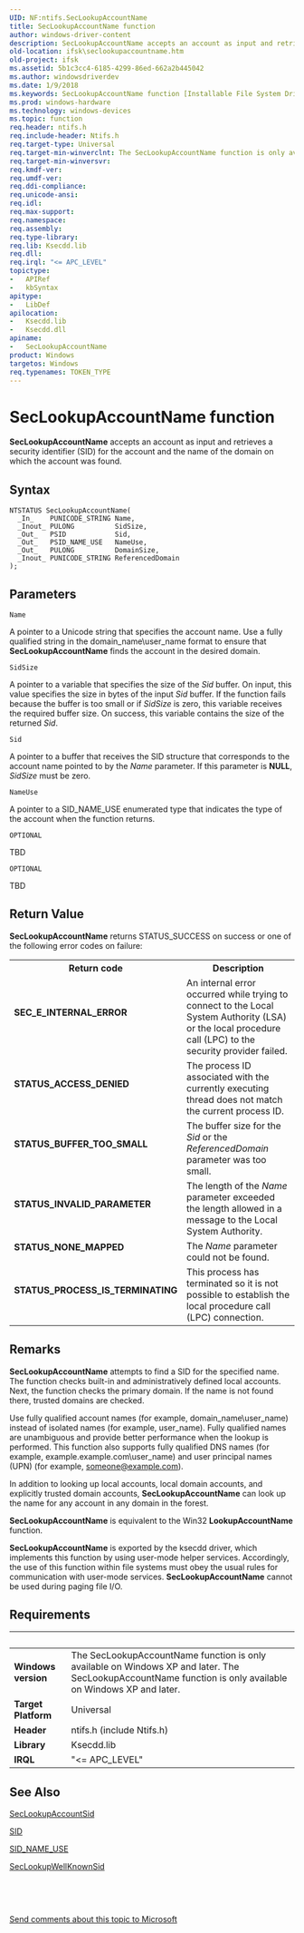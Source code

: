 ```yaml
---
UID: NF:ntifs.SecLookupAccountName
title: SecLookupAccountName function
author: windows-driver-content
description: SecLookupAccountName accepts an account as input and retrieves a security identifier (SID) for the account and the name of the domain on which the account was found.
old-location: ifsk\seclookupaccountname.htm
old-project: ifsk
ms.assetid: 5b1c3cc4-6185-4299-86ed-662a2b445042
ms.author: windowsdriverdev
ms.date: 1/9/2018
ms.keywords: SecLookupAccountName function [Installable File System Drivers], ksecddref_1f4959e5-ea3b-440d-af1b-df05782eefce.xml, ifsk.seclookupaccountname, SecLookupAccountName, ntifs/SecLookupAccountName
ms.prod: windows-hardware
ms.technology: windows-devices
ms.topic: function
req.header: ntifs.h
req.include-header: Ntifs.h
req.target-type: Universal
req.target-min-winverclnt: The SecLookupAccountName function is only available on Windows XP and later.
req.target-min-winversvr: 
req.kmdf-ver: 
req.umdf-ver: 
req.ddi-compliance: 
req.unicode-ansi: 
req.idl: 
req.max-support: 
req.namespace: 
req.assembly: 
req.type-library: 
req.lib: Ksecdd.lib
req.dll: 
req.irql: "<= APC_LEVEL"
topictype:
-	APIRef
-	kbSyntax
apitype:
-	LibDef
apilocation:
-	Ksecdd.lib
-	Ksecdd.dll
apiname:
-	SecLookupAccountName
product: Windows
targetos: Windows
req.typenames: TOKEN_TYPE
---
```



# SecLookupAccountName function
<b>SecLookupAccountName</b> accepts an account as input and retrieves a security identifier (SID) for the account and the name of the domain on which the account was found.

## Syntax

````
NTSTATUS SecLookupAccountName(
  _In_    PUNICODE_STRING Name,
  _Inout_ PULONG          SidSize,
  _Out_   PSID            Sid,
  _Out_   PSID_NAME_USE   NameUse,
  _Out_   PULONG          DomainSize,
  _Inout_ PUNICODE_STRING ReferencedDomain
);
````

## Parameters

`Name`

A pointer to a Unicode string that specifies the account name. Use a fully qualified string in the domain_name\user_name format to ensure that <b>SecLookupAccountName</b> finds the account in the desired domain.

`SidSize`

A pointer to a variable that specifies the size of the <i>Sid</i> buffer. On input, this value specifies the size in bytes of the input <i>Sid</i> buffer. If the function fails because the buffer is too small or if <i>SidSize</i> is zero, this variable receives the required buffer size. On success, this variable contains the size of the returned <i>Sid</i>.

`Sid`

A pointer to a buffer that receives the SID structure that corresponds to the account name pointed to by the <i>Name</i> parameter. If this parameter is <b>NULL</b>, <i>SidSize</i> must be zero.

`NameUse`

A pointer to a SID_NAME_USE enumerated type that indicates the type of the account when the function returns.

`OPTIONAL`

TBD

`OPTIONAL`

TBD


## Return Value

<b>SecLookupAccountName</b> returns STATUS_SUCCESS on success or one of the following error codes on failure: 
<table>
<tr>
<th>Return code</th>
<th>Description</th>
</tr>
<tr>
<td width="40%">
<dl>
<dt><b>SEC_E_INTERNAL_ERROR</b></dt>
</dl>
</td>
<td width="60%">
An internal error occurred while trying to connect to the Local System Authority (LSA) or the local procedure call (LPC) to the security provider failed. 

</td>
</tr>
<tr>
<td width="40%">
<dl>
<dt><b>STATUS_ACCESS_DENIED</b></dt>
</dl>
</td>
<td width="60%">
The process ID associated with the currently executing thread does not match the current process ID. 

</td>
</tr>
<tr>
<td width="40%">
<dl>
<dt><b>STATUS_BUFFER_TOO_SMALL</b></dt>
</dl>
</td>
<td width="60%">
The buffer size for the <i>Sid</i> or the <i>ReferencedDomain</i> parameter was too small.

</td>
</tr>
<tr>
<td width="40%">
<dl>
<dt><b>STATUS_INVALID_PARAMETER</b></dt>
</dl>
</td>
<td width="60%">
The length of the <i>Name</i> parameter exceeded the length allowed in a message to the Local System Authority. 

</td>
</tr>
<tr>
<td width="40%">
<dl>
<dt><b>STATUS_NONE_MAPPED</b></dt>
</dl>
</td>
<td width="60%">
The <i>Name</i> parameter could not be found. 

</td>
</tr>
<tr>
<td width="40%">
<dl>
<dt><b>STATUS_PROCESS_IS_TERMINATING</b></dt>
</dl>
</td>
<td width="60%">
This process has terminated so it is not possible to establish the local procedure call (LPC) connection.

</td>
</tr>
</table>

## Remarks

<b>SecLookupAccountName</b> attempts to find a SID for the specified name. The function checks built-in and administratively defined local accounts. Next, the function checks the primary domain. If the name is not found there, trusted domains are checked.

Use fully qualified account names (for example, domain_name\user_name) instead of isolated names (for example, user_name). Fully qualified names are unambiguous and provide better performance when the lookup is performed. This function also supports fully qualified DNS names (for example, example.example.com\user_name) and user principal names (UPN) (for example, someone@example.com).

In addition to looking up local accounts, local domain accounts, and explicitly trusted domain accounts, <b>SecLookupAccountName</b> can look up the name for any account in any domain in the forest.

<b>SecLookupAccountName</b> is equivalent to the Win32 <b>LookupAccountName</b> function. 

<b>SecLookupAccountName</b> is exported by the ksecdd driver, which implements this function by using user-mode helper services. Accordingly, the use of this function within file systems must obey the usual rules for communication with user-mode services. <b>SecLookupAccountName</b> cannot be used during paging file I/O.

## Requirements
| &nbsp; | &nbsp; |
| ---- |:---- |
| **Windows version** | The SecLookupAccountName function is only available on Windows XP and later. The SecLookupAccountName function is only available on Windows XP and later. |
| **Target Platform** | Universal |
| **Header** | ntifs.h (include Ntifs.h) |
| **Library** | Ksecdd.lib |
| **IRQL** | "<= APC_LEVEL" |

## See Also

<a href="..\ntifs\nf-ntifs-seclookupaccountsid.md">SecLookupAccountSid</a>

<a href="..\ntifs\ns-ntifs-_sid.md">SID</a>

<a href="..\ntifs\ne-ntifs-_sid_name_use.md">SID_NAME_USE</a>

<a href="..\ntifs\nf-ntifs-seclookupwellknownsid.md">SecLookupWellKnownSid</a>

 

 

<a href="mailto:wsddocfb@microsoft.com?subject=Documentation%20feedback [ifsk\ifsk]:%20SecLookupAccountName function%20 RELEASE:%20(1/9/2018)&amp;body=%0A%0APRIVACY STATEMENT%0A%0AWe use your feedback to improve the documentation. We don't use your email address for any other purpose, and we'll remove your email address from our system after the issue that you're reporting is fixed. While we're working to fix this issue, we might send you an email message to ask for more info. Later, we might also send you an email message to let you know that we've addressed your feedback.%0A%0AFor more info about Microsoft's privacy policy, see http://privacy.microsoft.com/en-us/default.aspx." title="Send comments about this topic to Microsoft">Send comments about this topic to Microsoft</a>